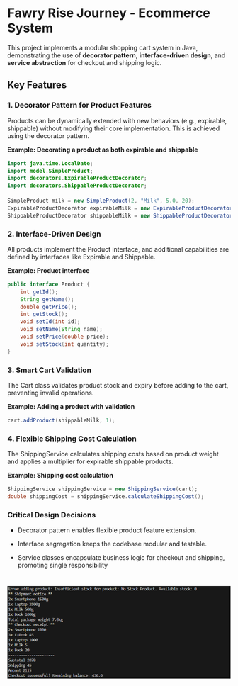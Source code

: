 # Fawry Rise Journey - Ecommerce System

This project implements a modular shopping cart system in Java, demonstrating the use of **decorator pattern**, **interface-driven design**, and **service abstraction** for checkout and shipping logic.

## Key Features

### 1. Decorator Pattern for Product Features

Products can be dynamically extended with new behaviors (e.g., expirable, shippable) without modifying their core implementation. This is achieved using the decorator pattern.

**Example: Decorating a product as both expirable and shippable**

```java
import java.time.LocalDate;
import model.SimpleProduct;
import decorators.ExpirableProductDecorator;
import decorators.ShippableProductDecorator;

SimpleProduct milk = new SimpleProduct(2, "Milk", 5.0, 20);
ExpirableProductDecorator expirableMilk = new ExpirableProductDecorator(milk, LocalDate.now().plusDays(5));
ShippableProductDecorator shippableMilk = new ShippableProductDecorator(expirableMilk, 0.5);
```

### 2. Interface-Driven Design

All products implement the Product interface, and additional capabilities are defined by interfaces like Expirable and Shippable.

**Example: Product interface**

```java
public interface Product {
    int getId();
    String getName();
    double getPrice();
    int getStock();
    void setId(int id);
    void setName(String name);
    void setPrice(double price);
    void setStock(int quantity);
}
```

### 3. Smart Cart Validation

The Cart class validates product stock and expiry before adding to the cart, preventing invalid operations.

**Example: Adding a product with validation**

```java
cart.addProduct(shippableMilk, 1);
```

### 4. Flexible Shipping Cost Calculation

The ShippingService calculates shipping costs based on product weight and applies a multiplier for expirable shippable products.

**Example: Shipping cost calculation**

```java
ShippingService shippingService = new ShippingService(cart);
double shippingCost = shippingService.calculateShippingCost();
```

### Critical Design Decisions

- Decorator pattern enables flexible product feature extension.

- Interface segregation keeps the codebase modular and testable.
- Service classes encapsulate business logic for checkout and shipping, promoting single responsibility

#
![Screenshot](image.png)

